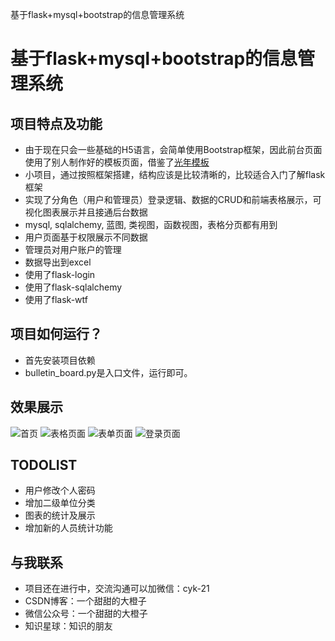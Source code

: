基于flask+mysql+bootstrap的信息管理系统
# 基于flask+mysql+bootstrap的信息管理系统
## 项目特点及功能
- 由于现在只会一些基础的H5语言，会简单使用Bootstrap框架，因此前台页面使用了别人制作好的模板页面，借鉴了[光年模板](http://www.itshubao.com/doc-lyear/lyear.html)
- 小项目，通过按照框架搭建，结构应该是比较清晰的，比较适合入门了解flask框架
- 实现了分角色（用户和管理员）登录逻辑、数据的CRUD和前端表格展示，可视化图表展示并且接通后台数据
- mysql, sqlalchemy, 蓝图, 类视图，函数视图，表格分页都有用到
- 用户页面基于权限展示不同数据
- 管理员对用户账户的管理
- 数据导出到excel
- 使用了flask-login
- 使用了flask-sqlalchemy
- 使用了flask-wtf
## 项目如何运行？
- 首先安装项目依赖
- bulletin_board.py是入口文件，运行即可。
## 效果展示
![首页](https://user-images.githubusercontent.com/31033705/159453136-67787fa9-ee6a-44dc-a554-c9108dc2f0e2.png)
![表格页面](https://user-images.githubusercontent.com/31033705/159453554-8d9332fb-c6a8-4c07-bad8-9432d0c5ff90.png)
![表单页面](https://user-images.githubusercontent.com/31033705/159453565-5b15d185-f76c-4d08-8fa2-9ff5277eb65d.png)
![登录页面](https://user-images.githubusercontent.com/31033705/159454209-93cfcc2d-3c04-4b81-b8a9-909e506daff2.png)
## TODOLIST
- 用户修改个人密码
- 增加二级单位分类
- 图表的统计及展示
- 增加新的人员统计功能
## 与我联系
- 项目还在进行中，交流沟通可以加微信：cyk-21
- CSDN博客：一个甜甜的大橙子
- 微信公众号：一个甜甜的大橙子
- 知识星球：知识的朋友
